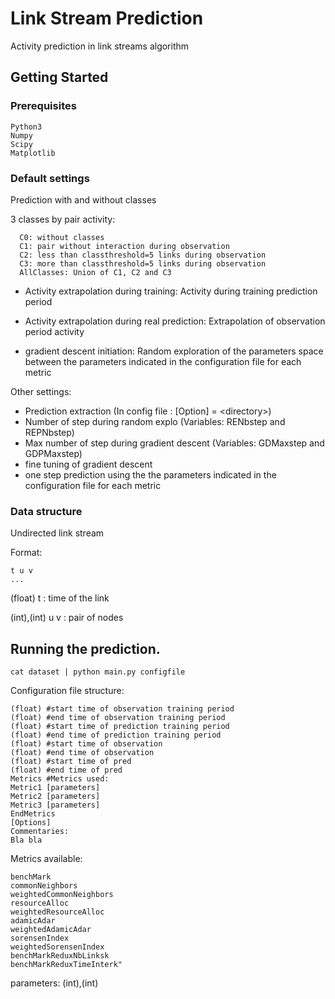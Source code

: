# Link Stream Prediction  

Activity prediction in link streams algorithm

## Getting Started

### Prerequisites

```
Python3
Numpy
Scipy
Matplotlib
```


### Default settings

Prediction with and without classes

3 classes by pair activity:
```
  C0: without classes
  C1: pair without interaction during observation
  C2: less than classthreshold=5 links during observation
  C3: more than classthreshold=5 links during observation
  AllClasses: Union of C1, C2 and C3
```

* Activity extrapolation during training: Activity during training prediction period
* Activity extrapolation during real prediction: Extrapolation of observation period activity

* gradient descent initiation: Random exploration of the parameters space between the parameters indicated in the configuration file for each metric

Other settings:

* Prediction extraction (In config file : [Option] = \<directory\>)
* Number of step during random explo (Variables: RENbstep and REPNbstep)
* Max number of step during gradient descent (Variables: GDMaxstep and GDPMaxstep)
* fine tuning of gradient descent
* one step prediction using the the parameters indicated in the configuration file for each metric

### Data structure

Undirected link stream

Format:

```
t u v
...
```

(float) t : time of the link

(int),(int) u v : pair of nodes

## Running the prediction.

```
cat dataset | python main.py configfile
```


Configuration file structure:
```
(float) #start time of observation training period
(float) #end time of observation training period
(float) #start time of prediction training period
(float) #end time of prediction training period
(float) #start time of observation
(float) #end time of observation
(float) #start time of pred
(float) #end time of pred
Metrics #Metrics used:
Metric1 [parameters]
Metric2 [parameters]
Metric3 [parameters]
EndMetrics
[Options]
Commentaries:
Bla bla
```

Metrics available:

```
benchMark
commonNeighbors
weightedCommonNeighbors
resourceAlloc
weightedResourceAlloc
adamicAdar
weightedAdamicAdar
sorensenIndex
weightedSorensenIndex
benchMarkReduxNbLinksk
benchMarkReduxTimeInterk"
```
parameters: (int),(int)

<!-- ### Break down into end to end tests

Explain what these tests test and why

```
Give an example
```



## Contributing

Please read [CONTRIBUTING.md](https://gist.github.com/PurpleBooth/b24679402957c63ec426) for details on our code of conduct, and the process for submitting pull requests to us.

## Versioning

We use [SemVer](http://semver.org/) for versioning. For the versions available, see the [tags on this repository](https://github.com/your/project/tags).

## Authors

* **Billie Thompson** - *Initial work* - [PurpleBooth](https://github.com/PurpleBooth)

See also the list of [contributors](https://github.com/your/project/contributors) who participated in this project.

## License

This project is licensed under the MIT License - see the [LICENSE.md](LICENSE.md) file for details

## Acknowledgments

* Hat tip to anyone who's code was used
* Inspiration
* etc
-->
